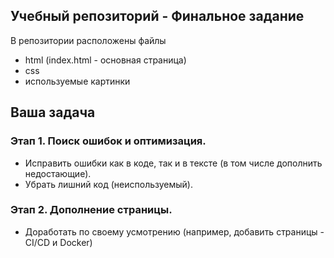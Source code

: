 ## Учебный репозиторий - Финальное задание

В репозитории расположены файлы 
- html (index.html - основная страница)
- css
- используемые картинки

## Ваша задача

### Этап 1. Поиск ошибок и оптимизация.
- Исправить ошибки как в коде, так и в тексте (в том числе дополнить недостающие).
- Убрать лишний код (неиспользуемый).

### Этап 2. Дополнение страницы.
- Доработать по своему усмотрению (например, добавить страницы - CI/CD и Docker)
